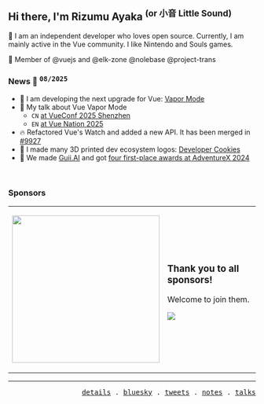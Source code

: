 ## Hi there, I'm Rizumu Ayaka <sup>(or 小音 Little Sound)</sup>

👋 I am an independent developer who loves open source. Currently, I am mainly active in the Vue community. I like Nintendo and Souls games.

🌟 Member of @vuejs and @elk-zone @nolebase @project-trans

### News 📰 <sup title="updated on this month"><samp>08/2025</samp></sup>

- 💨 I am developing the next upgrade for Vue: [Vapor Mode](https://www.vuemastery.com/blog/the-future-of-vue-vapor-mode/#why-vapor-mode)
- 🎤 My talk about Vue Vapor Mode
  - `CN` [at VueConf 2025 Shenzhen](https://github.com/LittleSound/talks/tree/main/2025-07-12)
  - `EN` [at Vue Nation 2025](https://github.com/LittleSound/talks/tree/main/2025-01-30)
- 🔥 Refactored Vue's Watch and added a new API. It has been merged in [#9927](https://github.com/vuejs/core/pull/9927)
- 🍪 I made many 3D printed dev ecosystem logos: [Developer Cookies](https://x.com/search?q=from:OikawaRizumu%20%E5%B0%8F%E9%A5%BC%E5%B9%B2&src=typed_query&f=live)
- 🥇 We made [Guii.AI](https://guii.ai) and got [four first-place awards at AdventureX 2024](https://x.com/OikawaRizumu/status/1814225750230528109)

<br />

### Sponsors

<table>
  <tr>
    <td>
      <p align="left">
        <a href="https://github.com/sponsors/LittleSound">
          <img src="https://cdn.jsdelivr.net/gh/littlesound/sponsors/sponsors.circles.svg" height="300px" />
        </a>
      </p>
    </td>
    <td>
      <h3>
        Thank you to all sponsors!
      </h3>
      <p align="left">
        Welcome to join them.
      </p>
      <p align="left"><a href="https://github.com/sponsors/LittleSound"><img src="https://img.shields.io/static/v1?label=Sponsor&message=%E2%9D%A4&logo=GitHub&color=%23fe8e86&style=for-the-badge" /></a></p>
    </td>
  </tr>
</table>

---
<p align="right">
  <samp>
    <a href="https://rizumu.ayaka.moe" target="_blank">details</a> .
    <a href="https://bsky.app/profile/rzmu.bsky.social" target="_blank">bluesky</a> .
    <a href="https://twitter.com/OikawaRizumu" target="_blank">tweets</a> .
    <a href="https://nolebase.ayaka.io/" target="_blank">notes</a> .
    <a href="https://github.com/LittleSound/talks/#readme" target="_blank">talks</a>
  </samp>
</p>
